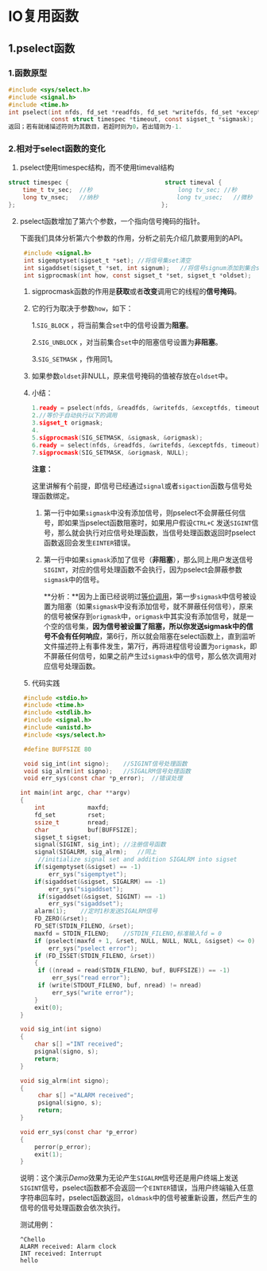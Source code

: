# IO复用函数

## 1.pselect函数

### 1.函数原型

```c
#include <sys/select.h>
#include <signal.h>
#include <time.h>
int pselect(int nfds, fd_set *readfds, fd_set *writefds, fd_set *exceptfds, 
            const struct timespec *timeout, const sigset_t *sigmask);
返回；若有就绪描述符则为其数目，若超时则为0，若出错则为-1.
```
### 2.相对于select函数的变化

1. pselect使用timespec结构，而不使用timeval结构

```c
struct timespec {							struct timeval {
    time_t tv_sec;	//秒						   long tv_sec;	//秒
	long tv_nsec;	//纳秒					  long tv_usec;   //微秒				   
};										   };
```

2. pselect函数增加了第六个参数，一个指向信号掩码的指针。

   下面我们具体分析第六个参数的作用，分析之前先介绍几款要用到的API。

   ```c
    #include <signal.h>
    int sigemptyset(sigset_t *set);	//将信号集set清空
    int sigaddset(sigset_t *set, int signum);	//将信号signum添加到集合set中，linux中信号即整数
    int sigprocmask(int how, const sigset_t *set, sigset_t *oldset);
   ```

   1. sigprocmask函数的作用是**获取**或者**改变**调用它的线程的**信号掩码**。

   2. 它的行为取决于参数`how`，如下：

      1.`SIG_BLOCK` ，将当前集合`set`中的信号设置为**阻塞**。

      2.`SIG_UNBLOCK` ，对当前集合`set`中的阻塞信号设置为**非阻塞**。

      3.`SIG_SETMASK` ，作用同1。

   3. 如果参数`oldset`非NULL，原来信号掩码的值被存放在`oldset`中。

   4. 小结：

      ```c
      1.ready = pselect(nfds, &readfds, &writefds, &exceptfds, timeout, &sigmask);
      2.//等价于自动执行以下的调用
      3.sigset_t origmask;
      4.
      5.sigprocmask(SIG_SETMASK, &sigmask, &origmask);
      6.ready = select(nfds, &readfds, &writefds, &exceptfds, timeout);
      7.sigprocmask(SIG_SETMASK, &origmask, NULL);
      ```

      **注意：**

      这里讲解有个前提，即信号已经通过`signal`或者`sigaction`函数与信号处理函数绑定。

      1. 第一行中如果`sigmask`中没有添加信号，则pselect不会屏蔽任何信号，即如果当pselect函数阻塞时，如果用户假设`CTRL+C` 发送`SIGINT`信号，那么就会执行对应信号处理函数，当信号处理函数返回时pselect函数返回会发生`EINTER`错误。

      2. 第一行中如果`sigmask`添加了信号（**非阻塞**），那么同上用户发送信号`SIGINT`，对应的信号处理函数不会执行，因为pselect会屏蔽参数`sigmask`中的信号。

         **分析：**因为上面已经说明过<u>等价调用</u>，第一步`sigmask`中信号被设置为阻塞（如果`sigmask`中没有添加信号，就不屏蔽任何信号），原来的信号被保存到`origmask`中，`origmask`中其实没有添加信号，就是一个空的信号集，**因为信号被设置了阻塞，所以你发送sigmask中的信号不会有任何响应**，第6行，所以就会阻塞在select函数上，直到监听文件描述符上有事件发生，第7行，再将进程信号设置为`origmask`，即不屏蔽任何信号，如果之前产生过`sigmask`中的信号，那么依次调用对应信号处理函数。

   5. 代码实践

   ```c
    #include <stdio.h> 
    #include <time.h>
    #include <stdlib.h>
    #include <signal.h>
    #include <unistd.h>
    #include <sys/select.h>

    #define BUFFSIZE 80

    void sig_int(int signo);	//SIGINT信号处理函数
    void sig_alrm(int signo);	//SIGALRM信号处理函数
    void err_sys(const char *p_error);	//错误处理

   int main(int argc, char **argv)
   {
       int            maxfd;
       fd_set         rset;
       ssize_t        nread;
       char           buf[BUFFSIZE];
       sigset_t sigset;
       signal(SIGINT, sig_int);	//注册信号函数
       signal(SIGALRM, sig_alrm);	//同上
        //initialize signal set and addition SIGALRM into sigset
       if(sigemptyset(&sigset) == -1)
           err_sys("sigemptyet");
       if(sigaddset(&sigset, SIGALRM) == -1)
           err_sys("sigaddset");
     	if(sigaddset(&sigset, SIGINT) == -1)
           err_sys("sigaddset");
       alarm(1);	//定时1秒发送SIGALRM信号
       FD_ZERO(&rset);
       FD_SET(STDIN_FILENO, &rset);
       maxfd = STDIN_FILENO;	//STDIN_FILENO,标准输入fd = 0
       if (pselect(maxfd + 1, &rset, NULL, NULL, NULL, &sigset) <= 0)
           err_sys("pselect error");
       if (FD_ISSET(STDIN_FILENO, &rset))
       {
       	if ((nread = read(STDIN_FILENO, buf, BUFFSIZE)) == -1)
           	err_sys("read error");
       	if (write(STDOUT_FILENO, buf, nread) != nread)
           	err_sys("write error");
       }
       exit(0);
   }

   void sig_int(int signo)
   {
       char s[] ="INT received";
       psignal(signo, s);
       return;
   }

   void sig_alrm(int signo);
   {
        char s[] ="ALARM received";
        psignal(signo, s);
        return;
   }

   void err_sys(const char *p_error)
   {
       perror(p_error);
       exit(1);
   }
   ```

   说明：这个演示*Demo*效果为无论产生`SIGALRM`信号还是用户终端上发送`SIGINT`信号，pselect函数都不会返回一个`EINTER`错误，当用户终端输入任意字符串回车时，pselect函数返回，`oldmask`中的信号被重新设置，然后产生的信号的信号处理函数会依次执行。

   测试用例：

   ```
   ^Chello
   ALARM received: Alarm clock
   INT received: Interrupt
   hello
   ```


